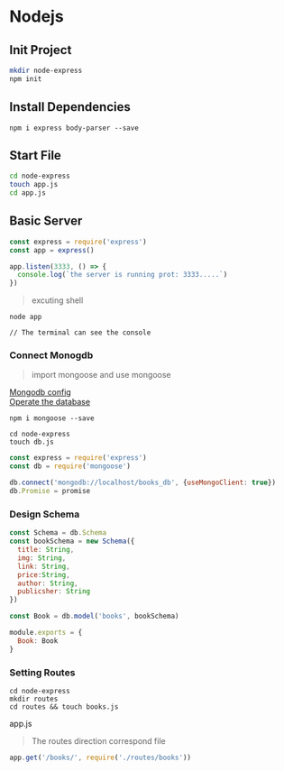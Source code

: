 # Nodejs

## Init Project

```bash
mkdir node-express
npm init
```

## Install Dependencies
```
npm i express body-parser --save
```


## Start File

```bash
cd node-express
touch app.js
cd app.js
```

## Basic Server
```js
const express = require('express')
const app = express()

app.listen(3333, () => {
  console.log(`the server is running prot: 3333.....`)
})
```

> excuting shell
```shell
node app

// The terminal can see the console
```

### Connect Monogdb

> import mongoose and use mongoose

[Mongodb config](https://docs.mongodb.com/v3.4/installation/) <br>
[Operate the database](https://docs.mongodb.com/v3.4/reference/configuration-options/)

```shell
npm i mongoose --save

cd node-express
touch db.js
```

```js
const express = require('express')
const db = require('mongoose')

db.connect('mongodb://localhost/books_db', {useMongoClient: true})
db.Promise = promise
```

### Design Schema

```js
const Schema = db.Schema
const bookSchema = new Schema({
  title: String,
  img: String,
  link: String,
  price:String,
  author: String,
  publicsher: String
})

const Book = db.model('books', bookSchema)

module.exports = {
  Book: Book
}
```

### Setting Routes

```shell
cd node-express
mkdir routes
cd routes && touch books.js
```

app.js
> The routes direction correspond file

```js
app.get('/books/', require('./routes/books'))
```